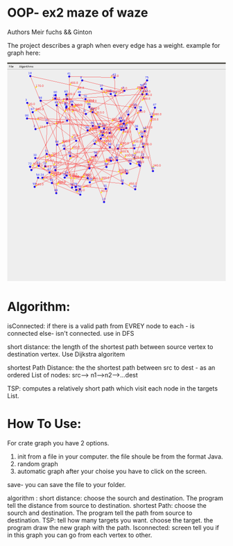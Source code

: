 # OOP- ex2 maze of waze
Authors Meir fuchs && Ginton

The project describes a graph when every edge has a weight. 
example for graph here:

![Test Image 1](https://github.com/GintonD/OOP-ex2/blob/master/graphPaint.png?raw=true)

# Algorithm:
isConnected: if there is a valid path from EVREY node to each - is connected else- isn't connected. use in DFS

short distance: the length of the shortest path between source vertex to destination vertex. Use Dijkstra algoritem

shortest Path Distance: the the shortest path between src to dest - as an ordered List of nodes:
src--> n1-->n2-->...dest
 
TSP: computes a relatively short path which visit each node in the targets List.
 
 # How To Use:
 For crate graph you have 2 options. 
 1. init from a file in your computer. the file shoule be from the format Java. 
 2. random graph
 3. automatic graph
 after your choise you have to click on the screen.
 
 save- you can save the file to your folder.
 
 algorithm :
 short distance: choose the sourch and destination. The program tell the distance from source to destination.
 shortest Path: choose the sourch and destination. The program tell the path from source to destination.
 TSP: tell how many targets you want. choose the target. the program draw the new graph with the path.
 Isconnected: screen tell you if in this graph you can go from each vertex to other.
 
